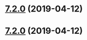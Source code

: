 <a name="7.2.0"></a>

# [7.2.0](https://github.com/laixiangran/ng-xdesign/compare/7.2.3...7.2.0) (2019-04-12)

<a name="7.2.0"></a>

# [7.2.0](https://github.com/laixiangran/ng-xdesign/compare/7.2.3...7.2.0) (2019-04-12)
